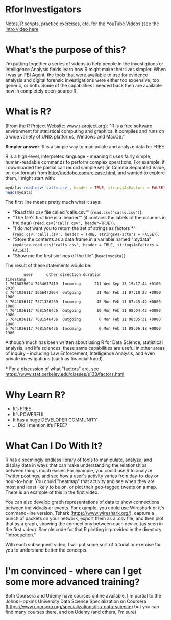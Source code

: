# RforInvestigators
Notes, R scripts, practice exercises, etc. for the YouTube Videos (see the [intro video here](https://youtu.be/wEKVxeIRBXU)

# What's the purpose of this? 

I'm putting together a series of videos to help people in the Investigtions or Intelligence Analysis fields learn how R might make their lives simpler. When I was an FBI Agent, the tools that were available to use for evidence analysis and digital forensic investigations were either too expensive, too generic, or both. Some of the capabilities I needed back then are available now in completely open-source R.

# What is R?

(From the R Project Website: www.r-project.org): "R is a free software environment for statistical computing and graphics. It compiles and runs on a wide variety of UNIX platforms, Windows and MacOS."

**Simpler answer**: R is a simple way to manipulate and analyze data for FREE

R is a high-level, interpreted language - meaning it uses fairly simple, human-readable commands to perform complex operations. For example, if I downloaded the partial call record sample set (in Comma Separated Value, or, csv format) from http://nodobo.com/release.html, and wanted to explore them, I might start with:
~~~R
mydata<-read.csv('calls.csv', header = TRUE, stringsAsFactors = FALSE)
head(mydata)
~~~
The first line means pretty much what it says:
- "Read this csv file called 'calls.csv'" (`read.csv('calls.csv')`). 
- "The file's first line is a 'header'" (it contains the labels of the columns in the data) (`read.csv('calls.csv', header=TRUE)`). 
- "I do _not_ want you to return the set of strings as factors __*__" (`read.csv('calls.csv', header = TRUE, stringsAsFactors = FALSE)`). 
- "Store the contents as a data frame in a variable named "mydata" (`mydata<-read.csv('calls.csv', header = TRUE, stringsAsFactors = FALSE)`).
- "Show me the first six lines of the file" (`head(mydata)`)

The result of these statements would be:
~~~
        user      other direction duration                      timestamp
1 7610039694 7434677419  Incoming      211 Wed Sep 15 19:17:44 +0100 2010
2 7641036117 1666472054  Outgoing       31 Mon Feb 11 07:18:23 +0000 1980
3 7641036117 7371326239  Incoming       45 Mon Feb 11 07:45:42 +0000 1980
4 7641036117 7681546436  Outgoing       10 Mon Feb 11 08:04:42 +0000 1980
5 7641036117 7681546436  Outgoing        0 Mon Feb 11 08:05:31 +0000 1980
6 7641036117 7681546436  Incoming        0 Mon Feb 11 08:06:18 +0000 1980
~~~

Although much has been written about using R for Data Science, statistical analysis, and life sciences, these same capabilities are useful in other areas of inquiry - including Law Enforcement, Intelligence Analysis, and even private investigations (such as financial fraud).

__*__ For a discussion of what "factors" are, see https://www.stat.berkeley.edu/classes/s133/factors.html

# Why Learn R?
- It’s FREE
- It’s POWERFUL
- It has a huge DEVELOPER COMMUNITY
- … Did I mention it’s FREE?

# What Can I Do With It?

R has a seemingly endless library of tools to manipulate, analyze, and display data in ways that can make understanding the relationships between things much easier. For example, you could use R to analyze Twitter postings, and see how a user's activity varies from day-to-day or hour-to-hour. You could "heatmap" that activity and see when they are most and least likely to be on, or plot their geo-tagged tweets on a map. There is an example of this in the first video.

You can also develop graph representations of data to show connections between individuals or events. For example, you could use Wireshark or it's command-line version, Tshark (https://www.wireshark.org/), capture a bunch of packets on your network, export them as a .csv file, and then plot that as a graph, showing the connections between each device (as seen in the first video). Sample code for that R plotting is provided in the directory "Introduction."

With each subsequent video, I will put some sort of tutorial or exercise for you to understand better the concepts.

# I'm convinced - where can I get some more advanced training?
Both Coursera and Udemy have courses online available. I'm partial to the Johns Hopkins University Data Science Specialization on Coursera (https://www.coursera.org/specializations/jhu-data-science) but you can find many courses there, and on Udemy (and others, I'm sure)
